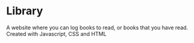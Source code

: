 # Library
A website where you can log books to read, or books that you have read. 
Created with Javascript, CSS and HTML